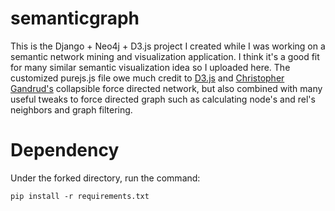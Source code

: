 semanticgraph
=============
This is the Django + Neo4j + D3.js project I created while I was working on a semantic network mining and visualization application. I think it's a good fit for many similar semantic visualization idea so I uploaded here. The customized purejs.js file owe much credit to [D3.js](http://d3js.org/) and [Christopher Gandrud's](http://christophergandrud.github.io/d3Network/#forceDirect) collapsible force directed network, but also combined with many useful tweaks to force directed graph such as calculating node's and rel's neighbors and graph filtering.

Dependency
============
Under the forked directory, run the command:

```
pip install -r requirements.txt
```

